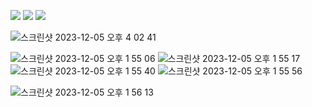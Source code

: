 
<a href="https://github.com/PeterSuh-Q3/tcrpfriend/releases"><img src="https://img.shields.io/github/release/PeterSuh-Q3/tcrpfriend.svg"></a>
<a href="https://hits.seeyoufarm.com"><img src="https://hits.seeyoufarm.com/api/count/incr/badge.svg?url=https%3A%2F%2Fgithub.com%2FPeterSuh-Q3%2Ftinycore-redpill&count_bg=%2379C83D&title_bg=%23555555&icon=&icon_color=%23E7E7E7&title=hits&edge_flat=false"/></a>
[![](https://img.shields.io/static/v1?label=Sponsor&message=%E2%9D%A4&logo=GitHub&color=%23fe8e86)](https://github.com/sponsors/PeterSuh-Q3)


![스크린샷 2023-12-05 오후 4 02 41](https://github.com/PeterSuh-Q3/tcrpfriend/assets/85427533/703b563d-598d-4322-bf97-ad45858cdd61)


![스크린샷 2023-12-05 오후 1 55 06](https://github.com/PeterSuh-Q3/tcrpfriend/assets/85427533/f730cbb1-9653-4cf9-9eaa-e67a38ef9649)
![스크린샷 2023-12-05 오후 1 55 17](https://github.com/PeterSuh-Q3/tcrpfriend/assets/85427533/5828c8b3-6d07-404f-8abd-4cb0eef6323a)
![스크린샷 2023-12-05 오후 1 55 40](https://github.com/PeterSuh-Q3/tcrpfriend/assets/85427533/636885f8-57fa-4856-92b5-7d87f5c2fef1)
![스크린샷 2023-12-05 오후 1 55 56](https://github.com/PeterSuh-Q3/tcrpfriend/assets/85427533/4cc77eb3-f7b4-432a-9403-d200cf1314e0)

![스크린샷 2023-12-05 오후 1 56 13](https://github.com/PeterSuh-Q3/tcrpfriend/assets/85427533/dd12ed23-9bac-47fa-8ba4-6d62aaeed7a5)
